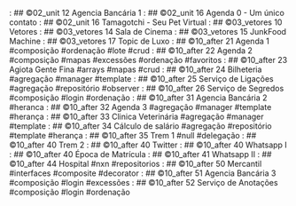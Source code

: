 [](drafts/conta/Readme.md)       : ## ©02_unit 12 Agencia Bancária 1
[](drafts/contato/Readme.md)     : ## ©02_unit 16 Agenda 0 - Um único contato
[](drafts/tamagotchi/Readme.md)  : ## ©02_unit 16 Tamagotchi - Seu Pet Virtual
[](drafts/vetores/Readme.md)     : ## ©03_vetores 10 Vetores
[](drafts/cinema/Readme.md)      : ## ©03_vetores 14 Sala de Cinema
[](drafts/junkfood/Readme.md)    : ## ©03_vetores 15 JunkFood Machine
[](drafts/topic/Readme.md)       : ## ©03_vetores 17 Topic de Luxo
[](drafts/agenda1/Readme.md)     : ## ©10_after 21 Agenda 1 #composição #ordenação #lote #crud
[](drafts/agenda2/Readme.md)     : ## ©10_after 22 Agenda 2 #composição #mapas #excessões #ordenação #favoritos
[](drafts/agiota/Readme.md)      : ## ©10_after 23 Agiota Gente Fina #arrays #mapas #crud
[](drafts/bilheteria/Readme.md)  : ## ©10_after 24 Bilheteria #agregação #manager #template
[](drafts/ligacoes/Readme.md)    : ## ©10_after 25 Serviço de Ligações #agregação #repositório #observer
[](drafts/segredos/Readme.md)    : ## ©10_after 26 Serviço de Segredos #composição #login #ordenação
[](drafts/agencia/Readme.md)     : ## ©10_after 31 Agencia Bancária 2 #heranca
[](drafts/agenda3/Readme.md)     : ## ©10_after 32 Agenda 3 #agregação #manager #template #herança
[](drafts/clinica/Readme.md)     : ## ©10_after 33 Clinica Veterinária #agregação #manager #template
[](drafts/salario/Readme.md)     : ## ©10_after 34 Cálculo de salário #agregação #repositório #template #herança
[](drafts/trem/Readme.md)        : ## ©10_after 35 Trem 1 #null #delegação
[](drafts/trem2/Readme.md)       : ## ©10_after 40 Trem 2
[](drafts/twitter/Readme.md)     : ## ©10_after 40 Twitter
[](drafts/whatsapp/Readme.md)    : ## ©10_after 40 Whatsapp I
[](drafts/matricula/Readme.md)   : ## ©10_after 40 Época de Matrícula
[](drafts/whatsapp_v2/Readme.md) : ## ©10_after 41 Whatsapp II
[](drafts/hospital/Readme.md)    : ## ©10_after 44 Hospital #nxn #repositorios
[](drafts/mercantil/Readme.md)   : ## ©10_after 50 Mercantil #interfaces #composite #decorator
[](drafts/banco/Readme.md)       : ## ©10_after 51 Agencia Bancária 3 #composição #login #excessões
[](drafts/anotacoes/Readme.md)   : ## ©10_after 52 Serviço de Anotações #composição #login #ordenação
